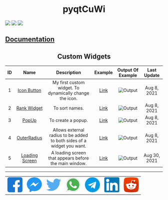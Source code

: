 <h1 align=center> pyqtCuWi </h1>
<p>
  <img src="https://img.shields.io/badge/python-3.6%2B-informational?style=flat-square&logo=python">
  <img src="https://img.shields.io/badge/license-GPL%203.0-succes.svg?style=flat-square&logo=license">
  <img src="https://img.shields.io/badge/version-1.1.0-important?style=flat-square">
</p>

<h2> <a href="https://github.com/myygunduz/pyqtCuWi/blob/main/documentation.md">Documentation</a></h2>
<h2 align=center>Custom Widgets</h2>


|  ID | Name | Description | Example | Output Of Example | Last Update |
| :-: | :--: | :---------: | :-----: | :---------------: | :---------: |
|  1  | [Icon Button](https://github.com/myygunduz/pyqtCuWi/blob/main/documentation.md#iconbutton) | My first custom widget. To dynamically change the icon. | [Link](https://github.com/myygunduz/pyqtCuwi/blob/main/example/exampleOfIconButton.py) | ![Output](https://github.com/myygunduz/pyqtCuWi/blob/main/gifs/iconButton.gif) | Aug 8, 2021 |
|  2  | [Rank Widget](https://github.com/myygunduz/pyqtCuWi/blob/main/documentation.md#rank-widget) | To sort names. | [Link](https://github.com/myygunduz/pyqtCuwi/blob/main/example/exampleOfRankWidget.py) | ![Output](https://github.com/myygunduz/pyqtCuWi/blob/main/gifs/rankWidget.gif) | Aug 8, 2021 |
|  3  | [PopUp](https://github.com/myygunduz/pyqtCuWi/blob/main/documentation.md#pop-up) | To create a popup. | [Link](https://github.com/myygunduz/pyqtCuwi/blob/main/example/exampeOfPopUp%26OuterRadius.py) | ![Output](https://github.com/myygunduz/pyqtCuWi/blob/main/gifs/popUp.gif) | Aug 8, 2021 |
|  4  | [OuterRadius](https://github.com/myygunduz/pyqtCuWi/blob/main/documentation.md#outer-radius) | Allows external radius to be added to both sides of a widget you want. | [Link](https://github.com/myygunduz/pyqtCuwi/blob/main/example/exampeOfPopUp%26OuterRadius.py) | ![Output](https://github.com/myygunduz/pyqtCuWi/blob/main/gifs/outerRadius.gif) | Aug 8, 2021 |
|  5  | [Loading Screen](https://github.com/myygunduz/pyqtCuWi/blob/main/documentation.md#loading-screen) | A loading screen that appears before the main window. | [Link](https://github.com/myygunduz/pyqtCuwi/blob/main/example/exampleOfLoadingScreen.py) | ![Output](https://github.com/myygunduz/pyqtCuWi/blob/main/gifs/loadingScreen.gif) | Aug 30, 2021 |


<hr>
<table align='center'>
    <tr>
        <td>
            <a href="https://web.facebook.com/sharer.php?t=This%20repo%20is%20great,%20check%20it%20out&u=https://github.com/myygunduz/pyqtCuWi&_rdc=1&_rdr" >
                <img src="https://github.com/myygunduz/Badge-Link-Creater/blob/main/Assets/icons/facebook.svg" height="48" width="48" alt="Facebook"/>
            </a>
        </td>
        <td>
            <a href="https://www.facebook.com/dialog/send?link=https://github.com/myygunduz/pyqtCuWi&app_id=291494419107518&redirect_uri=https://github.com/myygunduz/pyqtCuWi" >
                <img src="https://github.com/myygunduz/Badge-Link-Creater/blob/main/Assets/icons/messenger.svg" height="48" width="48" alt="Facebook Messenger"/>
            </a>
        </td>
        <td>
            <a href="https://twitter.com/intent/tweet?text=This%20repo%20is%20great,%20check%20it%20out&url=https://github.com/myygunduz/pyqtCuWi" >
                <img src="https://github.com/myygunduz/Badge-Link-Creater/blob/main/Assets/icons/twitter.svg" height="48" width="48" alt="Twitter"/>
            </a>
        </td>
        <td>
            <a href="https://web.whatsapp.com/send?text=This%20repo%20is%20great,%20check%20it%20out https://github.com/myygunduz/pyqtCuWi" >
                <img src="https://github.com/myygunduz/Badge-Link-Creater/blob/main/Assets/icons/whatsapp.svg" height="48" width="48" alt="WhatsApp"/>
            </a>
        </td>
        <td>
            <a href="https://t.me/share/url?url=https://github.com/myygunduz/pyqtCuWi&text=GThis%20repo%20is%20great,%20check%20it%20out" >
                <img src="https://github.com/myygunduz/Badge-Link-Creater/blob/main/Assets/icons/telegram.svg" height="48" width="48" alt="Telegram"/>
            </a>
        </td>
        <td>
            <a href="https://www.linkedin.com/shareArticle?title=This%20repo%20is%20great,%20check%20it%20out&url=https://github.com/myygunduz/pyqtCuWi" >
                <img src="https://github.com/myygunduz/Badge-Link-Creater/blob/main/Assets/icons/linkedin.svg" height="48" width="48" alt="LinkedIn"/>
            </a>
        </td>
        <td>
            <a href="https://www.reddit.com/submit?title=This%20repo%20is%20great,%20check%20it%20out&url=https://github.com/myygunduz/pyqtCuWi" >
                <img src="https://github.com/myygunduz/Badge-Link-Creater/blob/main/Assets/icons/reddit.svg" height="48" width="48" alt="Reddit"/>
            </a>
        </td>
    </tr>

</table>


